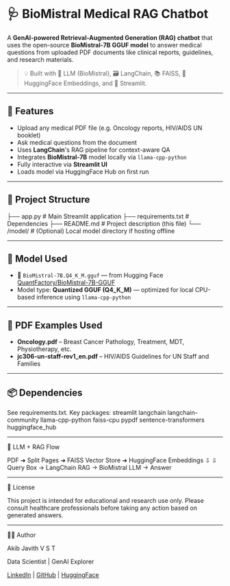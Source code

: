 # 🩺 BioMistral Medical RAG Chatbot

A **GenAI-powered Retrieval-Augmented Generation (RAG) chatbot** that uses the open-source **BioMistral-7B GGUF model** to answer medical questions from uploaded PDF documents like clinical reports, guidelines, and research materials.

> 💡 Built with 🧠 LLM (BioMistral), 🗃️ LangChain, 📚 FAISS, 🧬 HuggingFace Embeddings, and 🚀 Streamlit.

---

## 📌 Features

- Upload any medical PDF file (e.g. Oncology reports, HIV/AIDS UN booklet)
- Ask medical questions from the document
- Uses **LangChain**'s RAG pipeline for context-aware QA
- Integrates **BioMistral-7B** model locally via `llama-cpp-python`
- Fully interactive via **Streamlit UI**
- Loads model via HuggingFace Hub on first run

---

## 📂 Project Structure
├── app.py # Main Streamlit application
├── requirements.txt # Dependencies
├── README.md # Project description (this file)
└── /model/ # (Optional) Local model directory if hosting offline

---

## 🧠 Model Used

- 🔬 `BioMistral-7B.Q4_K_M.gguf` — from Hugging Face [QuantFactory/BioMistral-7B-GGUF](https://huggingface.co/QuantFactory/BioMistral-7B-GGUF)
- Model type: **Quantized GGUF (Q4_K_M)** — optimized for local CPU-based inference using `llama-cpp-python`

---

## 📄 PDF Examples Used

- **Oncology.pdf** – Breast Cancer Pathology, Treatment, MDT, Physiotherapy, etc.
- **jc306-un-staff-rev1_en.pdf** – HIV/AIDS Guidelines for UN Staff and Families

---


## 📦 Dependencies
See requirements.txt. Key packages:
streamlit
langchain
langchain-community
llama-cpp-python
faiss-cpu
pypdf
sentence-transformers
huggingface_hub

---


🧪 LLM + RAG Flow

PDF ➜ Split Pages ➜ FAISS Vector Store ➜ HuggingFace Embeddings
        ⇩                       ⇩
  Query Box → LangChain RAG → BioMistral LLM → Answer

---

📜 License

This project is intended for educational and research use only. Please consult healthcare professionals before taking any action based on generated answers.

---

🙋‍♂️ Author

Akib Javith V S T

Data Scientist | GenAI Explorer

[LinkedIn](https://www.linkedin.com/in/akib-javith-37bbbb324/) | [GitHub](https://github.com/aquib-javed7) | [HuggingFace](https://huggingface.co/aquibjaved7)
